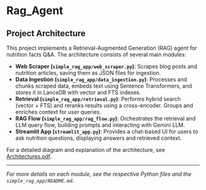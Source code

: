 # Rag_Agent

## Project Architecture

This project implements a Retrieval-Augmented Generation (RAG) agent for nutrition facts Q&A. The architecture consists of several main modules:

- **Web Scraper (`simple_rag_app/web_scraper.py`)**: Scrapes blog posts and nutrition articles, saving them as JSON files for ingestion.
- **Data Ingestion (`simple_rag_app/data_ingestion.py`)**: Processes and chunks scraped data, embeds text using Sentence Transformers, and stores it in LanceDB with vector and FTS indexes.
- **Retrieval (`simple_rag_app/retrieval.py`)**: Performs hybrid search (vector + FTS) and reranks results using a cross-encoder. Groups and enriches context for user queries.
- **RAG Flow (`simple_rag_app/rag_flow.py`)**: Orchestrates the retrieval and LLM query flow, building prompts and interacting with Gemini LLM.
- **Streamlit App (`streamlit_app.py`)**: Provides a chat-based UI for users to ask nutrition questions, displaying answers and retrieved context.

For a detailed diagram and explanation of the architecture, see [Architectures.pdf](./Architectures.pdf).

---

*For more details on each module, see the respective Python files and the `simple_rag_app/README.md`.*